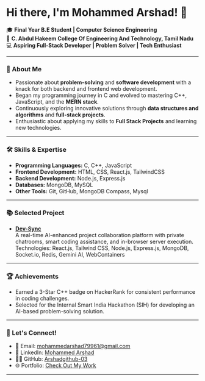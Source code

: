 # Hi there, I'm Mohammed Arshad! 👋

🎓 **Final Year B.E Student | Computer Science Engineering**  
📍 **C. Abdul Hakeem College Of Engineering And Technology, Tamil Nadu**  
💻 **Aspiring Full-Stack Developer | Problem Solver | Tech Enthusiast**  

---

### 🚀 About Me
- Passionate about **problem-solving** and **software development** with a knack for both backend and frontend web development.  
- Began my programming journey in C and evolved to mastering C++, JavaScript, and the **MERN stack**.  
- Continuously exploring innovative solutions through **data structures and algorithms** and **full-stack projects**.  
- Enthusiastic about applying my skills to **Full Stack Projects** and learning new technologies.

---

### 🛠️ Skills & Expertise
- **Programming Languages:** C, C++, JavaScript  
- **Frontend Development:** HTML, CSS, React.js, TailwindCSS  
- **Backend Development:** Node.js, Express.js  
- **Databases:** MongoDB, MySQL  
- **Other Tools:** Git, GitHub, MongoDB Compass, Mysql

---

### 📚 Selected Project
- [**Dev-Sync**](https://ai-enhanced-collaboration-platform-for-8srm.onrender.com/)  
  A real-time AI-enhanced project collaboration platform with private chatrooms, smart coding assistance, and in-browser server execution.
  Technologies: React.js, Tailwind CSS, Node.js, Express.js, MongoDB, Socket.io, Redis, Gemini AI, WebContainers
  

---

### 🏆 Achievements
- Earned a 3-Star C++ badge on HackerRank for consistent performance in coding challenges.
- Selected for the Internal Smart India Hackathon (SIH) for developing an AI-based problem-solving solution.

---

### 🌱 Let's Connect!
- 📧 Email: [mohammedarshad79961@gmail.com](mailto:mohammedarshad79961@gmail.com)  
- 💼 LinkedIn: [Mohammed Arshad](https://www.linkedin.com/in/mohammedarshad79961)  
- 🧑‍💻 GitHub: [Arshadgithub-03](https://github.com/Arshadgithub-03)  
- 🌐 Portfolio: [Check Out My Work](https://mohammedarshad.netlify.app/)  

---
